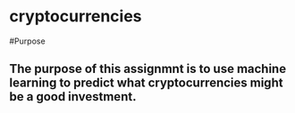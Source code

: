 # cryptocurrencies
#Purpose
## The purpose of this assignmnt is to use machine learning to predict what cryptocurrencies might be a good investment. 
